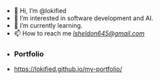 - 👋 Hi, I’m @lokified
- 👀 I’m interested in software development and AI.
- 🌱 I’m currently learning.
- 📫 How to reach me *lsheldon645@gmail.com*
- ### Portfolio
- https://lokified.github.io/my-portfolio/

<!---
lokified/lokified is a ✨ special ✨ repository because its `README.md` (this file) appears on your GitHub profile.
You can click the Preview link to take a look at your changes.
--->
